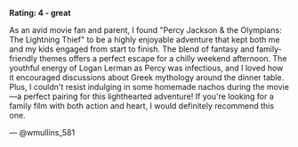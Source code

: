 **Rating: 4 - great**  

As an avid movie fan and parent, I found "Percy Jackson & the Olympians: The Lightning Thief" to be a highly enjoyable adventure that kept both me and my kids engaged from start to finish. The blend of fantasy and family-friendly themes offers a perfect escape for a chilly weekend afternoon. The youthful energy of Logan Lerman as Percy was infectious, and I loved how it encouraged discussions about Greek mythology around the dinner table. Plus, I couldn't resist indulging in some homemade nachos during the movie—a perfect pairing for this lighthearted adventure! If you're looking for a family film with both action and heart, I would definitely recommend this one. 

— @wmullins_581